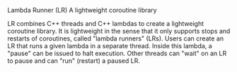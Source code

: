 Lambda Runner (LR)
A lightweight coroutine library

LR combines C++ threads and C++ lambdas to create a lightweight coroutine library. It is lightweight in the sense that it only supports stops and restarts of coroutines, called "lambda runners" (LRs). Users can create an LR that runs a given lambda in a separate thread. Inside this lambda, a "pause" can be issued to halt execution. Other threads can "wait" on an LR to pause and can "run" (restart) a paused LR.
